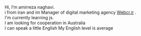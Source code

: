 Hi, I’m amirreza naghavi.<br>
i from iran and im Manager of digital marketing agency <a href="https://webcr.ir/">Webcr.ir</a> .<br>
I'm currently learning js.<br>
I am looking for cooperation in Australia<br>
I can speak a little English
My English level is average<br>



<!---
amirreza79/amirreza79 is a ✨ special ✨ repository because its `README.md` (this file) appears on your GitHub profile.
You can click the Preview link to take a look at your changes.
--->
